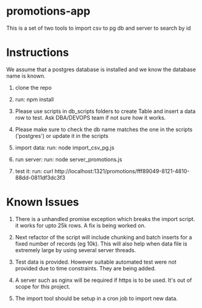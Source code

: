 # promotions-app
This is a set of two tools to import csv to pg db and server to search by id


# Instructions

We assume that a postgres database is installed and we know the database name is known.

1) clone the repo

2) run:
npm install

3) Please use scripts in db_scripts folders to create Table and insert a data row to test. Ask DBA/DEVOPS team if not sure how it works.

4) Please make sure to check the db name matches the one in the scripts ('postgres') or update it in the scripts

5) import data:
run:
node import_csv_pg.js

6) run server:
run:
node server_promotions.js

 7) test it:
 run:
 curl http://localhost:1321/promotions/fff89049-8121-4810-88dd-0811df3dc3f3

# Known Issues

1) There is a unhandled promise exception which breaks the import script. it works for upto 25k rows. A fix is being worked on.

2) Next refactor of the script will include chunking and batch inserts for a fixed number of records (eg 10k). This will also help when data file is extremely large by using several server threads.

3) Test data is provided. However suitable automated test were not provided due to time constraints. They are being added.

4) A server such as nginx will be required if https is to be used. It's out of scope for this project.

5) The import tool should be setup in a cron job to import new data.
